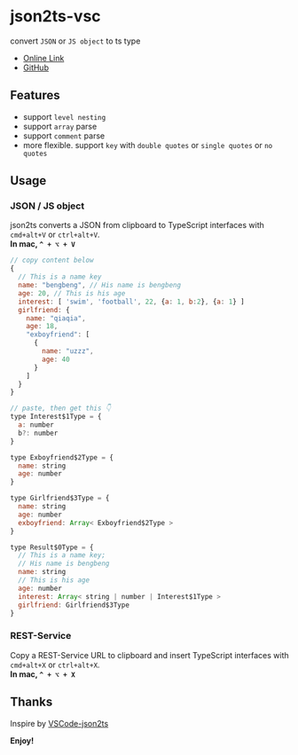 # json2ts-vsc

convert `JSON` or `JS object` to ts type

* [Online Link](https://chpshy.github.io/json2ts/index.html)
* [GitHub](https://github.com/ChpShy/json2ts)

## Features

- support `level nesting`
- support `array` parse
- support `comment` parse
- more flexible. support `key` with `double quotes` or `single quotes` or `no quotes`

## Usage

### JSON / JS object

json2ts converts a JSON from clipboard to TypeScript interfaces with `cmd+alt+V` or `ctrl+alt+V`.  
**In mac, `^ + ⌥ + V`**

```javascript
// copy content below
{ 
  // This is a name key
  name: "bengbeng", // His name is bengbeng
  age: 20, // This is his age
  interest: [ 'swim', 'football', 22, {a: 1, b:2}, {a: 1} ]
  girlfriend: {
  	name: "qiaqia",
    age: 18,
    "exboyfriend": [
      {
    	name: "uzzz",
        age: 40
      }
    ]
  }
}

// paste, then get this 👇
type Interest$1Type = {
  a: number
  b?: number
}

type Exboyfriend$2Type = {
  name: string
  age: number
}

type Girlfriend$3Type = {
  name: string
  age: number
  exboyfriend: Array< Exboyfriend$2Type >
}

type Result$0Type = {
  // This is a name key; 
  // His name is bengbeng
  name: string
  // This is his age
  age: number
  interest: Array< string | number | Interest$1Type >
  girlfriend: Girlfriend$3Type
}

```

### REST-Service
Copy a REST-Service URL to clipboard and insert TypeScript interfaces with `cmd+alt+X` or `ctrl+alt+X`.  
**In mac, `^ + ⌥ + X`**

## Thanks

Inspire by [VSCode-json2ts](https://github.com/GregorBiswanger/VSCode-json2ts)

**Enjoy!**

